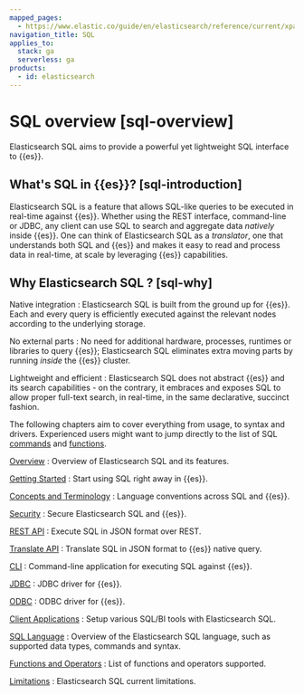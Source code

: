 ```yaml
---
mapped_pages:
  - https://www.elastic.co/guide/en/elasticsearch/reference/current/xpack-sql.html
navigation_title: SQL
applies_to:
  stack: ga
  serverless: ga
products:
  - id: elasticsearch
---
```


# SQL overview [sql-overview]

Elasticsearch SQL aims to provide a powerful yet lightweight SQL interface to {{es}}.

## What's SQL in {{es}}? [sql-introduction]

Elasticsearch SQL is a feature that allows SQL-like queries to be executed in real-time against {{es}}. Whether using the REST interface, command-line or JDBC, any client can use SQL to search and aggregate data *natively* inside {{es}}. One can think of Elasticsearch SQL as a *translator*, one that understands both SQL and {{es}} and makes it easy to read and process data in real-time, at scale by leveraging {{es}} capabilities.

## Why Elasticsearch SQL ? [sql-why]

Native integration
:   Elasticsearch SQL is built from the ground up for {{es}}. Each and every query is efficiently executed against the relevant nodes according to the underlying storage.

No external parts
:   No need for additional hardware, processes, runtimes or libraries to query {{es}}; Elasticsearch SQL eliminates extra moving parts by running *inside* the {{es}} cluster.

Lightweight and efficient
:   Elasticsearch SQL does not abstract {{es}} and its search capabilities - on the contrary, it embraces and exposes SQL to allow proper full-text search, in real-time, in the same declarative, succinct fashion.

The following chapters aim to cover everything from usage, to syntax and drivers. Experienced users might want to jump directly to the list of SQL [commands](elasticsearch://reference/query-languages/sql/sql-commands.md) and [functions](elasticsearch://reference/query-languages/sql/sql-functions.md).

[Overview](elasticsearch://reference/query-languages/sql/sql.md)
:   Overview of Elasticsearch SQL and its features.

[Getting Started](elasticsearch://reference/query-languages/sql/sql-getting-started.md)
:   Start using SQL right away in {{es}}.

[Concepts and Terminology](elasticsearch://reference/query-languages/sql/sql-concepts.md)
:   Language conventions across SQL and {{es}}.

[Security](elasticsearch://reference/query-languages/sql/sql-security.md)
:   Secure Elasticsearch SQL and {{es}}.

[REST API](elasticsearch://reference/query-languages/sql/sql-rest.md)
:   Execute SQL in JSON format over REST.

[Translate API](elasticsearch://reference/query-languages/sql/sql-translate.md)
:   Translate SQL in JSON format to {{es}} native query.

[CLI](elasticsearch://reference/query-languages/sql/sql-cli.md)
:   Command-line application for executing SQL against {{es}}.

[JDBC](elasticsearch://reference/query-languages/sql/sql-jdbc.md)
:   JDBC driver for {{es}}.

[ODBC](elasticsearch://reference/query-languages/sql/sql-odbc.md)
:   ODBC driver for {{es}}.

[Client Applications](elasticsearch://reference/query-languages/sql/sql-client-apps.md)
:   Setup various SQL/BI tools with Elasticsearch SQL.

[SQL Language](elasticsearch://reference/query-languages/sql/sql-spec.md)
:   Overview of the Elasticsearch SQL language, such as supported data types, commands and syntax.

[Functions and Operators](elasticsearch://reference/query-languages/sql/sql-functions.md)
:   List of functions and operators supported.

[Limitations](elasticsearch://reference/query-languages/sql/sql-limitations.md)
:   Elasticsearch SQL current limitations.

